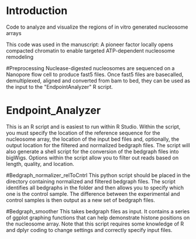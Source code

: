 # Introduction
Code to analyze and visualize the regions of in vitro generated nucleosome arrays

This code was used in the manuscript:
A pioneer factor locally opens compacted chromatin to enable targeted ATP-dependent nucleosome remodeling

#Preprocessing
Nuclease-digested nucleosomes are sequenced on a Nanopore flow cell to produce fast5 files. Once fast5 files are basecalled, demultiplexed, aligned and converted from bam to bed, they can be used as the input to the "EndpointAnalyzer" R script.

# Endpoint_Analyzer
This is an R script and is easiest to run within R Studio. Within the script, you must specify the location of the reference sequence for the nucleosome array, the location of the input bed files and, optionally, the output location for the filtered and normalized bedgraph files. The script will also generate a shell script for the conversion of the bedgraph files into bigWigs. Options within the script allow you to filter out reads based on length, quality, and location.

#Bedgraph_normalizer_relToCntrl
This python script should be placed in the directory containing normalized and filtered bedgraph files. The script identifies all bedgraphs in the folder and then allows you to specify which one is the control sample. The difference between the experimental and control samples is then output as a new set of bedgraph files.

#Bedgraph_smoother
This takes bedgraph files as input. It contains a series of ggplot graphing functions that can help demonstrate histone positions on the nucleosome array. Note that this script requires some knowledge of R and dplyr coding to change settings and correctly specify input files. 

